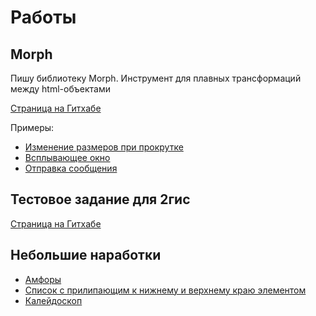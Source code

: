 # Работы

## Morph
Пишу библиотеку Morph. Инструмент для плавных трансформаций между html-объектами

[Страница на Гитхабе](https://github.com/vtrushin/morphing)

Примеры:
- [Изменение размеров при прокрутке](https://rawgit.com/vtrushin/morphing/master/demo/1/index.html)
- [Всплывающее окно](https://rawgit.com/vtrushin/morphing/master/demo/2/index.html)
- [Отправка сообщения](https://rawgit.com/vtrushin/morphing/master/demo/3/index.html)

## Тестовое задание для 2гис
[Страница на Гитхабе](https://github.com/vtrushin/2gis-test)

## Небольшие наработки
- [Амфоры](https://rawgit.com/vtrushin/examples/master/amphorae.html)
- [Список с прилипающим к нижнему и верхнему краю элементом](https://rawgit.com/vtrushin/examples/master/list-with-snap-item.html)
- [Калейдоскоп](https://rawgit.com/vtrushin/examples/master/kaleidoscope.html)

